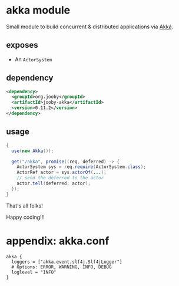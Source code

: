 # akka module

Small module to build concurrent & distributed applications via [Akka](http://akka.io).

## exposes
* An ```ActorSystem```

## dependency

```xml
<dependency>
  <groupId>org.jooby</groupId>
  <artifactId>jooby-akka</artifactId>
  <version>0.11.2</version>
</dependency>
```

## usage

```java
{
  use(new Akka());

  get("/akka", promise((req, deferred) -> {
    ActorSystem sys = req.require(ActorSystem.class);
    ActorRef actor = sys.actorOf(...);
    // send the deferred to the actor
    actor.tell(deferred, actor);
  });
}
```

That's all folks!

Happy coding!!!

# appendix: akka.conf

```properties
akka {
  loggers = ["akka.event.slf4j.Slf4jLogger"]
  # Options: ERROR, WARNING, INFO, DEBUG
  loglevel = "INFO"
}

```
